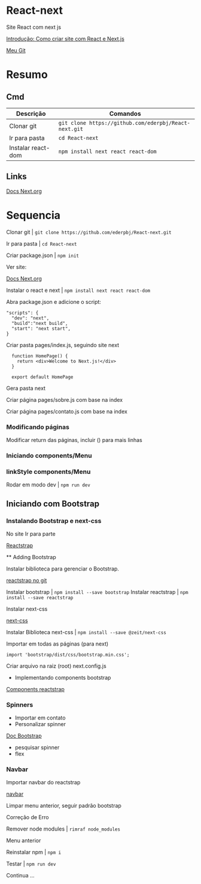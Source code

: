 # React-next
Site React com next js

[Introdução: Como criar site com React e Next.js](https://www.youtube.com/watch?v=WRFzOcPNcfY&feature=youtu.be&utm_source=leadlovers&utm_medium=email&utm_campaign=%5BLive%20AQC%20001%20-%20Introducao%20-%20Criar%20site%20com%20React%20e%20Next.js%5D%20&utm_content=Inscrio%20confirmada%20para%20LIVE)

[Meu Git](https://github.com/ederpbj/React-next)

# Resumo

## Cmd
Descrição | Comandos
-------|----------
Clonar git | `git clone https://github.com/ederpbj/React-next.git`
Ir para pasta | `cd React-next`
Instalar react-dom | `npm install next react react-dom`

## Links
[Docs Next.org](https://nextjs.org/docs/getting-started)

# Sequencia

Clonar git | `git clone https://github.com/ederpbj/React-next.git`

Ir para pasta | `cd React-next`

Criar package.json | `npm init`

Ver site: 

[Docs Next.org](https://nextjs.org/docs/getting-started)

Instalar o react e next  | `npm install next react react-dom`



Abra package.json e adicione o script: 
````
"scripts": {
  "dev": "next",
  "build":"next build",
  "start": "next start",
}
````

Criar pasta pages/index.js, seguindo site next
````
  function HomePage() {
    return <div>Welcome to Next.js!</div>
  }

  export default HomePage
````
Gera pasta next

Criar página pages/sobre.js com base na index

Criar página pages/contato.js com base na index

### Modificando páginas

Modificar return das páginas, incluir () para mais linhas

### Iniciando components/Menu

### linkStyle components/Menu

Rodar em modo dev | `npm run dev`

## Iniciando com Bootstrap

### Instalando Bootstrap e next-css

No site Ir para parte

[Reactstrap](https://reactstrap.github.io/)

** Adding Bootstrap

Instalar biblioteca para gerenciar o Bootstrap. 

[reactstrap no git](https://github.com/reactstrap/reactstrap)

Instalar bootstrap | `npm install --save bootstrap`
Instalar reactstrap | `npm install --save reactstrap`

Instalar next-css

[next-css](https://github.com/vercel/next-plugins/tree/master/packages/next-css)

Instalar Biblioteca next-css | `npm install --save @zeit/next-css`

Importar em todas as páginas (para next)

`import 'bootstrap/dist/css/bootstrap.min.css';`

Criar arquivo na raiz (root) next.config.js

* Implementando components bootstrap

[Components reactstrap](https://reactstrap.github.io/components/alerts/)

### Spinners

- Importar em contato
- Personalizar spinner

[Doc Bootstrap](https://getbootstrap.com/docs/4.5/getting-started/introduction/)

- pesquisar spinner
- flex

### Navbar

Importar navbar do reactstrap

[navbar](https://reactstrap.github.io/components/navbar/)

Limpar menu anterior, seguir padrão bootstrap

Correção de Erro

Remover node modules | `rimraf node_modules`

Menu anterior

Reinstalar npm | `npm i`

Testar | `npm run dev`

Continua ...